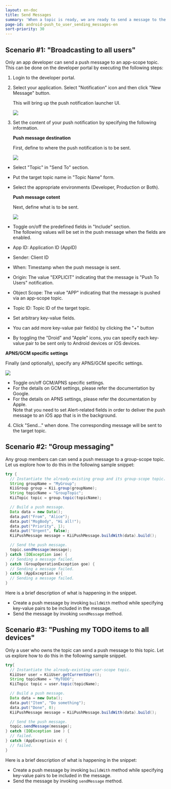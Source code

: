 ```yaml
---
layout: en-doc
title: Send Messages
summary: 'When a topic is ready, we are ready to send a message to the topic.  The message sent to the topic will be pushed to the topic subscribers.<BR />Let us see how we can send a push message on each of our sample scenarios.'
page-id: android-push_to_user_sending_messages-en
sort-priority: 30
---
```


## Scenario #1: "Broadcasting to all users"

Only an app developer can send a push message to an app-scope topic.  This can be done on the developer portal by executing the following steps:

1. Login to the developer portal.
2. Select your application.  Select "Notification" icon and then click "New Message" button.

   This will bring up the push notification launcher UI.

   ![](01.png)

3. Set the content of your push notification by specifying the following information.

   **Push message destination**

   First, define to where the push notification is to be sent.

   ![](02.png)

 * Select "Topic" in "Send To" section.
 * Put the target topic name in "Topic Name" form.
 * Select the appropriate environments (Developer, Production or Both).
 
   **Push message cotent**

   Next, define what is to be sent.

   ![](03.png)

 * Toggle on/off the predefined fields in "Include" section.<BR />The following values will be set in the push message when the fields are enabled.
  * App ID: Application ID (AppID) 
  * Sender: Client ID
  * When: Timestamp when the push message is sent.
  * Origin: The value "EXPLICIT" indicating that the message is "Push To Users" notification.
  * Object Scope: The value "APP" indicating that the message is pushed via an app-scope topic.
  * Topic ID: Topic ID of the target topic.
 * Set arbitrary key-value fields.
  * You can add more key-value pair field(s) by clicking the "+" button
  * By toggling the "Droid" and "Apple" icons, you can specify each key-value pair to be sent only to Android devices or iOS devices.

   **APNS/GCM specific settings**

   Finally (and optionally), specify any APNS/GCM specific settings.

   ![](04.png)

 * Toggle on/off GCM/APNS specific settings.
  * For the details on GCM settings, please refer the documentation by Google.
  * For the details on APNS settings, please refer the documentation by Apple.<BR />Note that you need to set Alert-related fields in order to deliver the push message to an iOS app that is in the background.

4. Click "Send..." when done.  The corresponding message will be sent to the target topic.

## Scenario #2: "Group messaging"

Any group members can can send a push message to a group-scope topic.  Let us explore how to do this in the following sample snippet:

```java
try {
  // Instantiate the already-existing group and its group-scope topic.
  String groupName = "MyGroup";
  KiiGroup group = Kii.group(groupName);
  String topicName = "GroupTopic";
  KiiTopic topic = group.topic(topicName);

  // Build a push message.
  Data data = new Data();
  data.put("From", "Alice");
  data.put("MsgBody", "Hi all!");
  data.put("Priority", 1);
  data.put("Urgent", false);
  KiiPushMessage message = KiiPushMessage.buildWith(data).build();

  // Send the push message.
  topic.sendMessage(message);
} catch (IOException ioe) {
  // Sending a message failed.
} catch (GroupOperationException goe) {
  // Sending a message failed.
} catch (AppException e){
  // Sending a message failed.
}
```

Here is a brief description of what is happening in the snippet.

* Create a push message by invoking `buildWith` method while specifying key-value pairs to be included in the message.
* Send the message by invoking `sendMessage` method.


## Scenario #3: "Pushing my TODO items to all devices"

Only a user who owns the topic can send a push message to this topic.  Let us explore how to do this in the following sample snippet.

```java
try{
  // Instantiate the already-existing user-scope topic.
  KiiUser user = KiiUser.getCurrentUser();
  String topicName = "MyTODO";
  KiiTopic topic = user.topic(topicName);

  // Build a push message.
  Data data = new Data();
  data.put("Item", "Do something");
  data.put("Done", 0);
  KiiPushMessage message = KiiPushMessage.buildWith(data).build();

  // Send the push message.
  topic.sendMessage(message);
} catch (IOException ioe ) {
  // failed.
} catch (AppExceptioin e) {
  // failed.
}
```

Here is a brief description of what is happening in the snippet:

* Create a push message by invoking `buildWith` method while specifying key-value pairs to be included in the message.
* Send the message by invoking `sendMessage` method.
